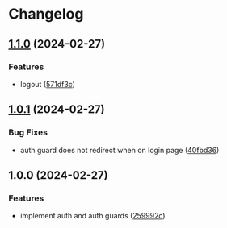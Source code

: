 # Changelog

## [1.1.0](https://github.com/jchrobakk/invoice-generator-sveltekit/compare/v1.0.1...v1.1.0) (2024-02-27)


### Features

* logout ([571df3c](https://github.com/jchrobakk/invoice-generator-sveltekit/commit/571df3c69ae545888efeb77cd5b5c7464f596cde))

## [1.0.1](https://github.com/jchrobakk/invoice-generator-sveltekit/compare/v1.0.0...v1.0.1) (2024-02-27)


### Bug Fixes

* auth guard does not redirect when on login page ([40fbd36](https://github.com/jchrobakk/invoice-generator-sveltekit/commit/40fbd36c661004d8e4866c617adbaf2f6740bff4))

## 1.0.0 (2024-02-27)


### Features

* implement auth and auth guards ([259992c](https://github.com/jchrobakk/invoice-generator-sveltekit/commit/259992c3b03bf3df1b2a6d215045d66796a2490c))
